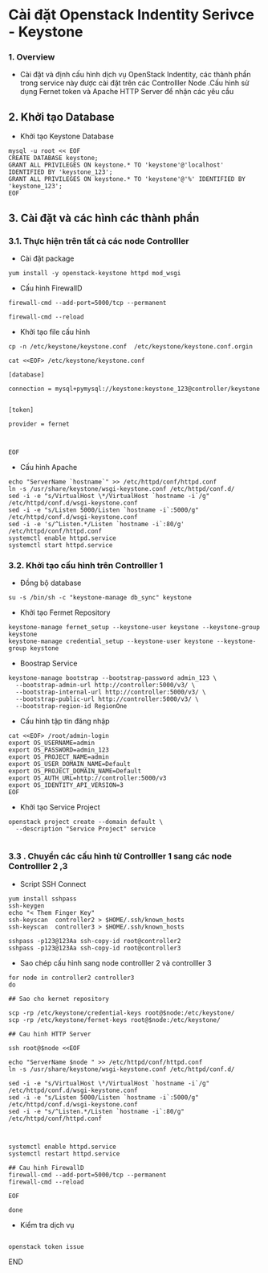 
# Cài đặt Openstack Indentity Serivce - Keystone


### 1. Overview

- Cài đặt và định cấu hình dịch vụ  OpenStack Indentity, các thành phần trong service này được cài đặt trên các Controlller Node  .Cấu hình sử dụng Fernet token  và Apache HTTP Server để nhận các yêu cầu 


## 2. Khởi tạo Database

- Khởi tạo Keystone Database 

```
mysql -u root << EOF
CREATE DATABASE keystone;
GRANT ALL PRIVILEGES ON keystone.* TO 'keystone'@'localhost' IDENTIFIED BY 'keystone_123';
GRANT ALL PRIVILEGES ON keystone.* TO 'keystone'@'%' IDENTIFIED BY 'keystone_123';
EOF
```

## 3. Cài đặt và  các hình các thành phần 


### 3.1. Thực hiện trên tất cả các node Controlller

- Cài đặt package

```
yum install -y openstack-keystone httpd mod_wsgi
```


- Cấu hình FirewallD
```
firewall-cmd --add-port=5000/tcp --permanent 

firewall-cmd --reload
```

- Khởi tạo file cấu hình 
```
cp -n /etc/keystone/keystone.conf  /etc/keystone/keystone.conf.orgin

cat <<EOF> /etc/keystone/keystone.conf

[database]

connection = mysql+pymysql://keystone:keystone_123@controller/keystone


[token]

provider = fernet



EOF

```

- Cấu hình Apache
```
echo "ServerName `hostname`" >> /etc/httpd/conf/httpd.conf
ln -s /usr/share/keystone/wsgi-keystone.conf /etc/httpd/conf.d/
sed -i -e "s/VirtualHost \*/VirtualHost `hostname -i`/g" /etc/httpd/conf.d/wsgi-keystone.conf 
sed -i -e "s/Listen 5000/Listen `hostname -i`:5000/g" /etc/httpd/conf.d/wsgi-keystone.conf 
sed -i -e 's/^Listen.*/Listen `hostname -i`:80/g' /etc/httpd/conf/httpd.conf 
systemctl enable httpd.service
systemctl start httpd.service
```


### 3.2. Khởi tạo cấu hình trên Controlller 1


- Đồng bộ database

```
su -s /bin/sh -c "keystone-manage db_sync" keystone

```

- Khởi tạo Fermet Repository

```
keystone-manage fernet_setup --keystone-user keystone --keystone-group keystone
keystone-manage credential_setup --keystone-user keystone --keystone-group keystone
```

- Boostrap Service

```
keystone-manage bootstrap --bootstrap-password admin_123 \
  --bootstrap-admin-url http://controller:5000/v3/ \
  --bootstrap-internal-url http://controller:5000/v3/ \
  --bootstrap-public-url http://controller:5000/v3/ \
  --bootstrap-region-id RegionOne
```



- Cấu hình tập tin đăng nhập
```
cat <<EOF> /root/admin-login
export OS_USERNAME=admin
export OS_PASSWORD=admin_123
export OS_PROJECT_NAME=admin
export OS_USER_DOMAIN_NAME=Default
export OS_PROJECT_DOMAIN_NAME=Default
export OS_AUTH_URL=http://controller:5000/v3
export OS_IDENTITY_API_VERSION=3
EOF
```

- Khởi tạo Service Project
```
openstack project create --domain default \
  --description "Service Project" service


```

### 3.3 . Chuyển các cấu hình từ Controlller 1 sang các node Controlller 2 ,3 



- Script SSH Connect 

```
yum install sshpass
ssh-keygen
echo "< Them Finger Key"
ssh-keyscan  controller2 > $HOME/.ssh/known_hosts 
ssh-keyscan  controller3 > $HOME/.ssh/known_hosts 

sshpass -p123@123Aa ssh-copy-id root@controller2   
sshpass -p123@123Aa ssh-copy-id root@controller3

```

- Sao chép cấu hình sang node controlller 2 và controlller 3

```
for node in controller2 controller3
do 

## Sao cho kernet repository

scp -rp /etc/keystone/credential-keys root@$node:/etc/keystone/
scp -rp /etc/keystone/fernet-keys root@$node:/etc/keystone/

## Cau hinh HTTP Server

ssh root@$node <<EOF

echo "ServerName $node " >> /etc/httpd/conf/httpd.conf
ln -s /usr/share/keystone/wsgi-keystone.conf /etc/httpd/conf.d/

sed -i -e "s/VirtualHost \*/VirtualHost `hostname -i`/g" /etc/httpd/conf.d/wsgi-keystone.conf 
sed -i -e "s/Listen 5000/Listen `hostname -i`:5000/g" /etc/httpd/conf.d/wsgi-keystone.conf 
sed -i -e "s/^Listen.*/Listen `hostname -i`:80/g" /etc/httpd/conf/httpd.conf 



systemctl enable httpd.service
systemctl restart httpd.service 

## Cau hinh FirewallD
firewall-cmd --add-port=5000/tcp --permanent 
firewall-cmd --reload

EOF

done

```

- Kiểm tra dịch vụ
```

openstack token issue
```



END